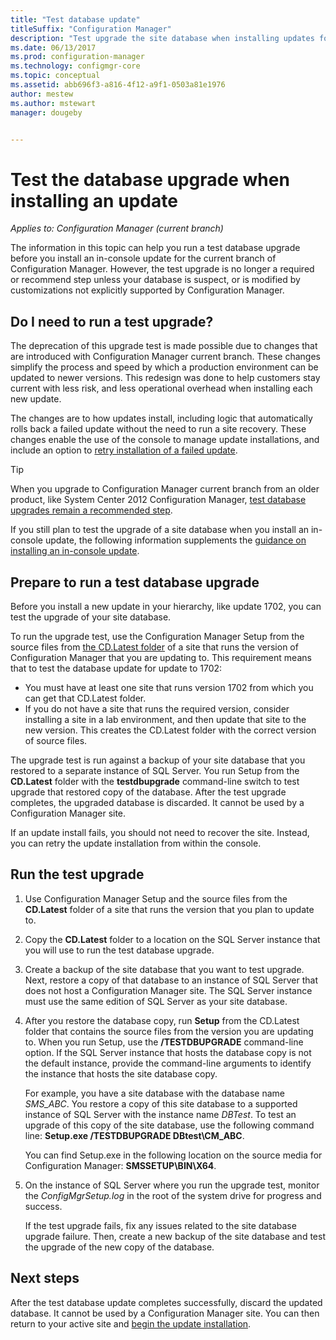 ```yaml
---
title: "Test database update"
titleSuffix: "Configuration Manager"
description: "Test upgrade the site database when installing updates for Configuration Manager."
ms.date: 06/13/2017
ms.prod: configuration-manager
ms.technology: configmgr-core
ms.topic: conceptual
ms.assetid: abb696f3-a816-4f12-a9f1-0503a81e1976
author: mestew
ms.author: mstewart
manager: dougeby


---
```

# Test the database upgrade when installing an update

*Applies to: Configuration Manager (current branch)*

The information in this topic can help you run a test database upgrade before you install an in-console update for the current branch of Configuration Manager. However, the test upgrade is no longer a required or recommend step unless your database is suspect, or is modified by customizations not explicitly supported by Configuration Manager.

## Do I need to run a test upgrade?
The deprecation of this upgrade test is made possible due to changes that are introduced with Configuration Manager current branch. These changes simplify the process and speed by which a production environment can be updated to newer versions. This redesign was done to help customers stay current with less risk, and less operational overhead when installing each new update.

The changes are to how updates install, including logic that automatically rolls back a failed update without the need to run a site recovery. These changes enable the use of the console to manage update installations, and include an option to [retry installation of a failed update](install-in-console-updates.md#bkmk_retry).

> [!TIP]
> When you upgrade to Configuration Manager current branch from an older product, like System Center 2012 Configuration Manager, [test database upgrades remain a recommended step](../deploy/install/upgrade-to-configuration-manager.md#bkmk_test).

If you still plan to test the upgrade of a site database when you install an in-console update, the following information supplements the [guidance on installing an in-console update](install-in-console-updates.md#bkmk_install).

## Prepare to run a test database upgrade  
Before you install a new update in your hierarchy, like update 1702, you can test the upgrade of your site database.

To run the upgrade test, use the Configuration Manager Setup from the source files from [the CD.Latest folder](/sccm/core/servers/manage/the-cd.latest-folder) of a site that runs the version of Configuration Manager that you are updating to. This requirement means that to test the database update for update to 1702:
-   You must have at least one site that runs version 1702 from which you can get that CD.Latest folder.
-   If you do not have a site that runs the required version, consider installing a site in a lab environment, and then update that site to the new version. This creates the CD.Latest folder with the correct version of source files.

The upgrade test is run against a backup of your site database that you restored to a separate instance of SQL Server.  You run Setup from the **CD.Latest** folder with the **testdbupgrade** command-line switch to test upgrade that restored copy of the database. After the test upgrade completes, the upgraded database is discarded. It cannot be used by a Configuration Manager site.

If an update install fails, you should not need to recover the site. Instead, you can retry the update installation from within the console.

##  Run the test upgrade    
1. Use Configuration Manager Setup and the source files from the **CD.Latest** folder of a site that runs the version that you plan to update to.  

2. Copy the **CD.Latest** folder to a location on the SQL Server instance that you will use to run the test database upgrade.

3. Create a backup of the site database that you want to test upgrade. Next, restore a copy of that database to an instance of SQL Server that does not host a Configuration Manager site. The SQL Server instance must use the same edition of SQL Server as your site database.  

4. After you restore the database copy, run **Setup** from the CD.Latest folder that contains the source files from the version you are updating to. When you run Setup, use the **/TESTDBUPGRADE** command-line option. If the SQL Server instance that hosts the database copy is not the default instance, provide the command-line arguments to identify the instance that hosts the site database copy.   

   For example, you have a site database with the database name *SMS_ABC*. You restore a copy of this site database to a supported instance of SQL Server with the instance name *DBTest*. To test an upgrade of this copy of the site database, use the following command line: **Setup.exe /TESTDBUPGRADE DBtest\CM_ABC**.  

   You can find Setup.exe in the following location on the source media for Configuration Manager: **SMSSETUP\BIN\X64**.  

5. On the instance of SQL Server where you run the upgrade test, monitor the *ConfigMgrSetup.log* in the root of the system drive for progress and success.  

    If the test upgrade fails, fix any issues related to the site database upgrade failure. Then, create a new backup of the site database and  test the upgrade of the new copy of the database.  



## Next steps
After the test database update completes successfully, discard the updated database. It cannot be used by a Configuration Manager site. You can then return to your active site and [begin the update installation](install-in-console-updates.md).
